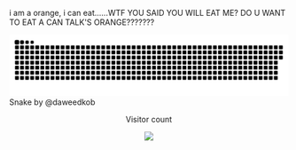 i am a orange, i can eat......WTF YOU SAID YOU WILL EAT ME? DO U WANT TO EAT A CAN TALK'S ORANGE???????

<a href=#><img src="contributions.svg"></a>
<br>Snake by @daweedkob

<p align="center"> 
  Visitor count<br>
  <div align='center'><img src='https://www.websitecounterfree.com/c.php?d=9&id=23647&s=40' border='0''>
</p>
